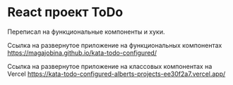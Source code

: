 # React проект ToDo
Переписал на функциональные компоненты и хуки. 

Ссылка на развернутое приложение на функциональных компонентах
https://magajobina.github.io/kata-todo-configured/

Ссылка на развернутое приложение на классовых компонентах на Vercel
https://kata-todo-configured-alberts-projects-ee30f2a7.vercel.app/


